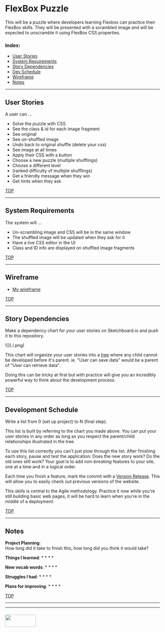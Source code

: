 # FlexBox Puzzle

This will be a puzzle where developers learning Flexbox can practice their FlexBox skills.  They will be presented with a scrambled image and will be expected to unscramble it using FlexBox CSS properties.


### Index:
* [User Stories](#user-stories)
* [System Requirements](#system-requirements)
* [Story Dependencies](#story-dependencies)
* [Dev Schedule](#development-schedule)
* [Wireframe](#wireframe)
* [Notes](#notes)

---

## User Stories


A user can ...
* Solve the puzzle with CSS
* See the class & id for each image fragment
* See original 
* See un-shuffled image
* Undo back to original shuffle (delete your css)
* See image at all times
* Apply their CSS with a button
* Choose a new puzzle (multiple shufflings)
* Choose a different level 
* (ranked difficulty of multiple shufflings)
* Get a friendly message when they win
* Get hints when they ask



[TOP](#index)

---

## System Requirements

The system will ...
* Un-scrambling image and CSS will be in the same window
* The shuffled image will be updated when they ask for it
* Have a live CSS editor in the UI
* Class and ID info are displayed on shuffled image fragments


[TOP](#index)

---


## Wireframe


* [My wireframe](https://wireframe.cc/2sgv3U)


[TOP](#index)
___

## Story Dependencies

Make a dependency chart for your user stories on Sketchboard.io and push it to this repository.

![](./<your chart name>.png)

This chart will organize your user stories into a [tree](https://medium.freecodecamp.org/all-you-need-to-know-about-tree-data-structures-bceacb85490c) where any child cannot be developed before it's parent.  ie. "User can save data" would be a parent of "User can retrieve data".

Doing this can be tricky at first but with practice will give you an incredibly powerful way to think about the development process.


[TOP](#index)

---

## Development Schedule

Write a list from 0 (set up project) to N (final step).

This list is built by referring to the chart you made above.  You can put your user stories in any order as long as you respect the parent/child relationships illustrated in the tree.

To use this list correctly you can't just plow through the list.  After finishing each story, pause and test the application:  Does the new story work? Do the old ones still work?  Your goal is to add _non-breaking_ features to your site, one at a time and in a logical order.

Each time you finish a feature, mark the commit with a [Version Release](https://help.github.com/articles/creating-releases/).  This will allow you to easily check out previous versions of the website.

This skills is central to the Agile methodology.  Practice it now while you're still building basic web pages, it will be hard to learn when you're in the middle of a deployment.


[TOP](#index)

---


## Notes

__Project Planning__:  
How long did it take to finish this, how long did you think it would take?

__Things I learned__:
*
*
*
*

__New vocab words__:
*
*
*
*

__Struggles I had__:
* 
*
*
*

__Plans for improving__:
* 
*
*
*


[TOP](#index)

___
___
### <a href="http://elewa.education/blog" target="_blank"><img src="https://user-images.githubusercontent.com/18554853/34921062-506450ae-f97d-11e7-875f-6feeb26ad72d.png" width="100" height="40"/></a>
